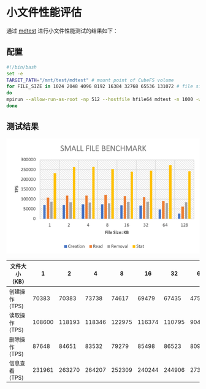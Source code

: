 # 小文件性能评估

通过 [mdtest](https://github.com/LLNL/mdtest)
进行小文件性能测试的结果如下：

## 配置

``` bash
#!/bin/bash
set -e
TARGET_PATH="/mnt/test/mdtest" # mount point of CubeFS volume
for FILE_SIZE in 1024 2048 4096 8192 16384 32768 65536 131072 # file size
do
mpirun --allow-run-as-root -np 512 --hostfile hfile64 mdtest -n 1000 -w $i -e $FILE_SIZE -y -u -i 3 -N 1 -F -R -d $TARGET_PATH;
done
```

## 测试结果

![Small File Benchmark](../pic/cfs-small-file-benchmark.png)

| 文件大小（KB）   | 1      | 2      | 4      | 8      | 16     | 32     | 64     | 128    |
|------------|--------|--------|--------|--------|--------|--------|--------|--------|
| 创建操作 (TPS) | 70383  | 70383  | 73738  | 74617  | 69479  | 67435  | 47540  | 27147  |
| 读取操作 (TPS) | 108600 | 118193 | 118346 | 122975 | 116374 | 110795 | 90462  | 62082  |
| 删除操作 (TPS) | 87648  | 84651  | 83532  | 79279  | 85498  | 86523  | 80946  | 84441  |
| 信息查看 (TPS) | 231961 | 263270 | 264207 | 252309 | 240244 | 244906 | 273576 | 242930 |
